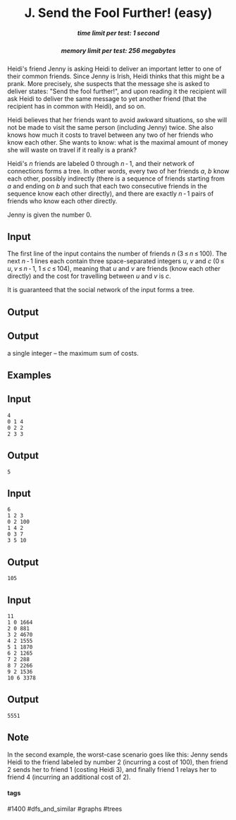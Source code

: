 <h1 style='text-align: center;'> J. Send the Fool Further! (easy)</h1>

<h5 style='text-align: center;'>time limit per test: 1 second</h5>
<h5 style='text-align: center;'>memory limit per test: 256 megabytes</h5>

Heidi's friend Jenny is asking Heidi to deliver an important letter to one of their common friends. Since Jenny is Irish, Heidi thinks that this might be a prank. More precisely, she suspects that the message she is asked to deliver states: "Send the fool further!", and upon reading it the recipient will ask Heidi to deliver the same message to yet another friend (that the recipient has in common with Heidi), and so on.

Heidi believes that her friends want to avoid awkward situations, so she will not be made to visit the same person (including Jenny) twice. She also knows how much it costs to travel between any two of her friends who know each other. She wants to know: what is the maximal amount of money she will waste on travel if it really is a prank?

Heidi's *n* friends are labeled 0 through *n* - 1, and their network of connections forms a tree. In other words, every two of her friends *a*, *b* know each other, possibly indirectly (there is a sequence of friends starting from *a* and ending on *b* and such that each two consecutive friends in the sequence know each other directly), and there are exactly *n* - 1 pairs of friends who know each other directly.

Jenny is given the number 0.

## Input

The first line of the input contains the number of friends *n* (3 ≤ *n* ≤ 100). The next *n* - 1 lines each contain three space-separated integers *u*, *v* and *c* (0 ≤ *u*, *v* ≤ *n* - 1, 1 ≤ *c* ≤ 104), meaning that *u* and *v* are friends (know each other directly) and the cost for travelling between *u* and *v* is *c*.

It is guaranteed that the social network of the input forms a tree.

## Output

## Output

 a single integer – the maximum sum of costs.

## Examples

## Input


```
4  
0 1 4  
0 2 2  
2 3 3  

```
## Output


```
5  

```
## Input


```
6  
1 2 3  
0 2 100  
1 4 2  
0 3 7  
3 5 10  

```
## Output


```
105  

```
## Input


```
11  
1 0 1664  
2 0 881  
3 2 4670  
4 2 1555  
5 1 1870  
6 2 1265  
7 2 288  
8 7 2266  
9 2 1536  
10 6 3378  

```
## Output


```
5551  

```
## Note

In the second example, the worst-case scenario goes like this: Jenny sends Heidi to the friend labeled by number 2 (incurring a cost of 100), then friend 2 sends her to friend 1 (costing Heidi 3), and finally friend 1 relays her to friend 4 (incurring an additional cost of 2).



#### tags 

#1400 #dfs_and_similar #graphs #trees 